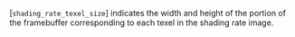 [`shading_rate_texel_size`] indicates the
width and height of the portion of the framebuffer corresponding to each
texel in the shading rate image.